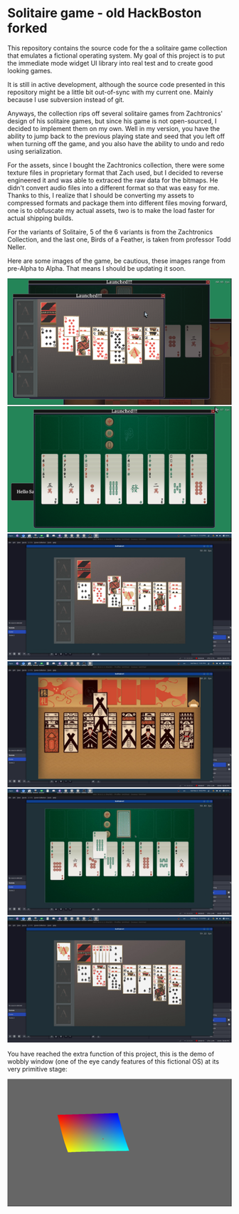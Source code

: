 # Solitaire game - old HackBoston forked

This repository contains the source code for the a solitaire game collection that emulates a fictional operating system. My goal of this project is to put the immediate mode widget UI library into real test and to create good looking games.

It is still in active development, although the source code presented in this repository might be a little bit out-of-sync with my current one. Mainly because I use subversion instead of git. 

Anyways, the collection rips off several solitaire games from Zachtronics' design of his solitaire games, but since his game is not open-sourced, I decided to implement them on my own. Well in my version, you have the ability to jump back to the previous playing state and seed that you left off when turning off the game, and you also have the ability to undo and redo using serialization.

For the assets, since I bought the Zachtronics collection, there were some texture files in proprietary format that Zach used, but I decided to reverse engineered it and was able to extraced the raw data for the bitmaps. He didn't convert audio files into a different format so that was easy for me. Thanks to this, I realize that I should be converting my assets to compressed formats and package them into different files moving forward, one is to obfuscate my actual assets, two is to make the load faster for actual shipping builds. 

For the variants of Solitaire, 5 of the 6 variants is from the Zachtronics Collection, and the last one, Birds of a Feather, is taken from professor Todd Neller.

Here are some images of the game, be cautious, these images range from pre-Alpha to Alpha. That means I should be updating it soon.

![ss_1](nexus/new1.png)
![ss_2](nexus/new2.png)
![ss_3](nexus/old1.png)
![ss_4](nexus/old2.png)
![ss_5](nexus/old3.png)
![ss_6](nexus/old4.png)

You have reached the extra function of this project, this is the demo of wobbly window (one of the eye candy features of this fictional OS) at its very primitive stage:

![ss_wobbly](nexus/proto_wobbly.png)
